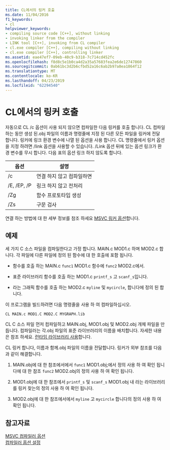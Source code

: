 ```yaml
---
title: CL에서의 링커 호출
ms.date: 11/04/2016
f1_keywords:
- cl
helpviewer_keywords:
- compiling source code [C++], without linking
- invoking linker from the compiler
- LINK tool [C++], invoking from CL compiler
- cl.exe compiler [C++], compiling without linking
- cl.exe compiler [C++], controlling linker
ms.assetid: eae47ef7-09eb-40c9-b318-7c714cd452fc
ms.openlocfilehash: f8d8c5e1b0ca4d2a35a57683fea2e6de12747860
ms.sourcegitcommit: 0ab61bc3d2b6cfbd52a16c6ab2b97a8ea1864f12
ms.translationtype: MT
ms.contentlocale: ko-KR
ms.lasthandoff: 04/23/2019
ms.locfileid: "62294540"
---
```

# <a name="cl-invokes-the-linker"></a>CL에서의 링커 호출

자동으로 CL /c 옵션이 사용 되지 않으면 컴파일한 다음 링커를 호출 합니다. CL 컴파일하는 동안 생성 된.obj 파일의 이름과 명령줄에 지정 된 다른 모든 파일을 링커에 전달 합니다. 링커에 링크 환경 변수에 나열 된 옵션을 사용 합니다. CL 명령줄에서 링커 옵션을 지정 하려면 /link 옵션을 사용할 수 있습니다. /Link 옵션 뒤에 있는 옵션 링크가 환경 변수를 무시 합니다. 다음 표의 옵션 링크 하지 않도록 합니다.

|옵션|설명|
|------------|-----------------|
|/c|연결 하지 않고 컴파일하면|
|/E, /EP, /P|링크 하지 않고 전처리|
|/Zg|함수 프로토타입 생성|
|/Zs|구문 검사|

연결 하는 방법에 대 한 세부 정보를 참조 하세요 [MSVC 링커 옵션](linker-options.md)합니다.

## <a name="example"></a>예제

세 가지 C 소스 파일을 컴파일한다고 가정 합니다. MAIN.c MOD1.c 하며 MOD2.c 합니다. 각 파일에 다른 파일에 정의 된 함수에 대 한 호출에 포함 됩니다.

- 함수를 호출 하는 MAIN.c `func1` MOD1.c 함수에 `func2` MOD2.c에서.

- 표준 라이브러리 함수를 호출 하는 MOD1.c `printf_s` 고 `scanf_s`입니다.

- 라는 그래픽 함수를 호출 하는 MOD2.c `myline` 및 `mycircle`, 합니다에 정의 된 합니다.

이 프로그램을 빌드하려면 다음 명령줄을 사용 하 여 컴파일하십시오.

```
CL MAIN.c MOD1.C MOD2.C MYGRAPH.lib
```

CL C 소스 파일 먼저 컴파일하고 MAIN.obj, MOD1.obj 및 MOD2.obj 개체 파일을 만듭니다. 컴파일러는 각.obj 파일의 표준 라이브러리의 이름을 배치합니다. 자세한 내용은 참조 하세요. [런타임 라이브러리 사용](md-mt-ld-use-run-time-library.md)합니다.

CL 링커 합니다, 이름과 함께.obj 파일의 이름을 전달합니다. 링커가 외부 참조를 다음과 같이 해결합니다.

1. MAIN.obj에 대 한 참조에서에서 `func1` MOD1.obj;에서 정의 사용 하 여 확인 됩니다에 대 한 참조 `func2` MOD2.obj의 정의 사용 하 여 확인 됩니다.

1. MOD1.obj에 대 한 참조에서 `printf_s` 및 `scanf_s` MOD1.obj 내 라는 라이브러리를 링커 찾는의 정의 사용 하 여 확인 됩니다.

1. MOD2.obj에 대 한 참조에서에서 `myline` 고 `mycircle` 합니다의 정의 사용 하 여 확인 됩니다.

## <a name="see-also"></a>참고자료

[MSVC 컴파일러 옵션](compiler-options.md)<br/>
[컴파일러 옵션 설정](compiler-command-line-syntax.md)
